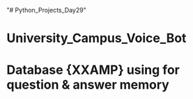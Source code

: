 "# Python_Projects_Day29" 
# University_Campus_Voice_Bot 
# Database {XXAMP} using for question & answer memory 
